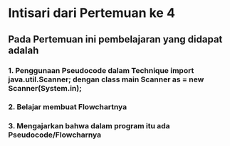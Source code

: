 # Intisari dari Pertemuan ke 4
## Pada Pertemuan ini pembelajaran yang didapat adalah
### 1. Penggunaan Pseudocode dalam Technique **import java.util.Scanner;** dengan class main **Scanner as = new Scanner(System.in);** 
### 2. Belajar membuat Flowchartnya
### 3. Mengajarkan bahwa dalam program itu ada Pseudocode/Flowcharnya